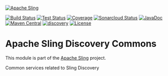 [![Apache Sling](https://sling.apache.org/res/logos/sling.png)](https://sling.apache.org)

&#32;[![Build Status](https://ci-builds.apache.org/job/Sling/job/modules/job/sling-org-apache-sling-discovery-commons/job/master/badge/icon)](https://ci-builds.apache.org/job/Sling/job/modules/job/sling-org-apache-sling-discovery-commons/job/master/)&#32;[![Test Status](https://img.shields.io/jenkins/tests.svg?jobUrl=https://ci-builds.apache.org/job/Sling/job/modules/job/sling-org-apache-sling-discovery-commons/job/master/)](https://ci-builds.apache.org/job/Sling/job/modules/job/sling-org-apache-sling-discovery-commons/job/master/test/?width=800&height=600)&#32;[![Coverage](https://sonarcloud.io/api/project_badges/measure?project=apache_sling-org-apache-sling-discovery-commons&metric=coverage)](https://sonarcloud.io/dashboard?id=apache_sling-org-apache-sling-discovery-commons)&#32;[![Sonarcloud Status](https://sonarcloud.io/api/project_badges/measure?project=apache_sling-org-apache-sling-discovery-commons&metric=alert_status)](https://sonarcloud.io/dashboard?id=apache_sling-org-apache-sling-discovery-commons)&#32;[![JavaDoc](https://www.javadoc.io/badge/org.apache.sling/org.apache.sling.discovery.commons.svg)](https://www.javadoc.io/doc/org.apache.sling/org-apache-sling-discovery-commons)&#32;[![Maven Central](https://maven-badges.herokuapp.com/maven-central/org.apache.sling/org.apache.sling.discovery.commons/badge.svg)](https://search.maven.org/#search%7Cga%7C1%7Cg%3A%22org.apache.sling%22%20a%3A%22org.apache.sling.discovery.commons%22)&#32;[![discovery](https://sling.apache.org/badges/group-discovery.svg)](https://github.com/apache/sling-aggregator/blob/master/docs/group/discovery.md) [![License](https://img.shields.io/badge/License-Apache%202.0-blue.svg)](https://www.apache.org/licenses/LICENSE-2.0)

# Apache Sling Discovery Commons

This module is part of the [Apache Sling](https://sling.apache.org) project.

Common services related to Sling Discovery
